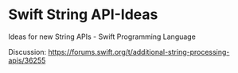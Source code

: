 # Swift String API-Ideas
Ideas for new String APIs - Swift Programming Language

Discussion: https://forums.swift.org/t/additional-string-processing-apis/36255
